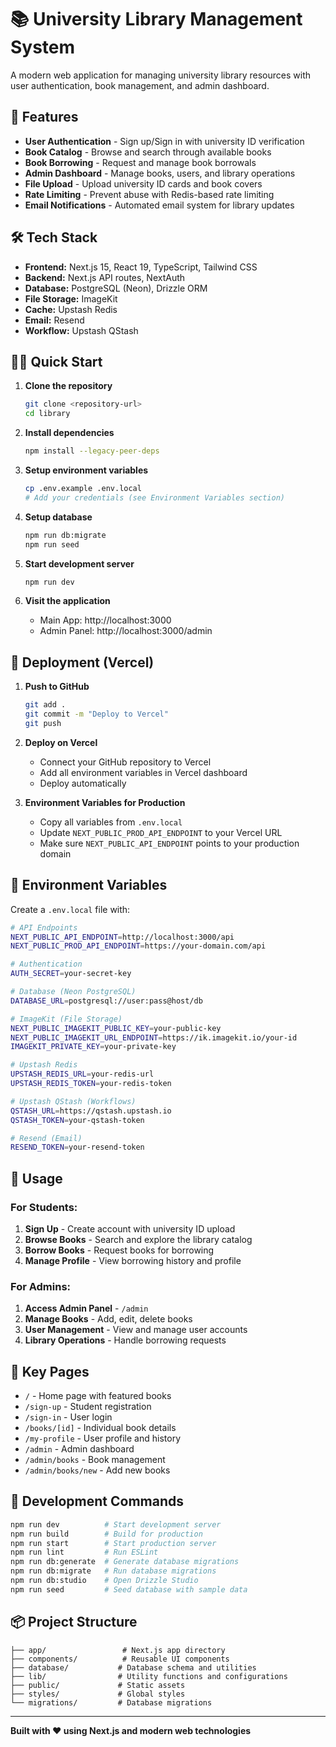 # 📚 University Library Management System

A modern web application for managing university library resources with user authentication, book management, and admin dashboard.

## 🚀 Features

- **User Authentication** - Sign up/Sign in with university ID verification
- **Book Catalog** - Browse and search through available books
- **Book Borrowing** - Request and manage book borrowals
- **Admin Dashboard** - Manage books, users, and library operations
- **File Upload** - Upload university ID cards and book covers
- **Rate Limiting** - Prevent abuse with Redis-based rate limiting
- **Email Notifications** - Automated email system for library updates

## 🛠️ Tech Stack

- **Frontend:** Next.js 15, React 19, TypeScript, Tailwind CSS
- **Backend:** Next.js API routes, NextAuth
- **Database:** PostgreSQL (Neon), Drizzle ORM
- **File Storage:** ImageKit
- **Cache:** Upstash Redis
- **Email:** Resend
- **Workflow:** Upstash QStash

## 🏃‍♂️ Quick Start

1. **Clone the repository**
   ```bash
   git clone <repository-url>
   cd library
   ```

2. **Install dependencies**
   ```bash
   npm install --legacy-peer-deps
   ```

3. **Setup environment variables**
   ```bash
   cp .env.example .env.local
   # Add your credentials (see Environment Variables section)
   ```

4. **Setup database**
   ```bash
   npm run db:migrate
   npm run seed
   ```

5. **Start development server**
   ```bash
   npm run dev
   ```

6. **Visit the application**
   - Main App: http://localhost:3000
   - Admin Panel: http://localhost:3000/admin

## 🚀 Deployment (Vercel)

1. **Push to GitHub**
   ```bash
   git add .
   git commit -m "Deploy to Vercel"
   git push
   ```

2. **Deploy on Vercel**
   - Connect your GitHub repository to Vercel
   - Add all environment variables in Vercel dashboard
   - Deploy automatically

3. **Environment Variables for Production**
   - Copy all variables from `.env.local`
   - Update `NEXT_PUBLIC_PROD_API_ENDPOINT` to your Vercel URL
   - Make sure `NEXT_PUBLIC_API_ENDPOINT` points to your production domain

## 🔑 Environment Variables

Create a `.env.local` file with:

```bash
# API Endpoints
NEXT_PUBLIC_API_ENDPOINT=http://localhost:3000/api
NEXT_PUBLIC_PROD_API_ENDPOINT=https://your-domain.com/api

# Authentication
AUTH_SECRET=your-secret-key

# Database (Neon PostgreSQL)
DATABASE_URL=postgresql://user:pass@host/db

# ImageKit (File Storage)
NEXT_PUBLIC_IMAGEKIT_PUBLIC_KEY=your-public-key
NEXT_PUBLIC_IMAGEKIT_URL_ENDPOINT=https://ik.imagekit.io/your-id
IMAGEKIT_PRIVATE_KEY=your-private-key

# Upstash Redis
UPSTASH_REDIS_URL=your-redis-url
UPSTASH_REDIS_TOKEN=your-redis-token

# Upstash QStash (Workflows)
QSTASH_URL=https://qstash.upstash.io
QSTASH_TOKEN=your-qstash-token

# Resend (Email)
RESEND_TOKEN=your-resend-token
```

## 📱 Usage

### For Students:
1. **Sign Up** - Create account with university ID upload
2. **Browse Books** - Search and explore the library catalog
3. **Borrow Books** - Request books for borrowing
4. **Manage Profile** - View borrowing history and profile

### For Admins:
1. **Access Admin Panel** - `/admin`
2. **Manage Books** - Add, edit, delete books
3. **User Management** - View and manage user accounts
4. **Library Operations** - Handle borrowing requests

## 🎯 Key Pages

- `/` - Home page with featured books
- `/sign-up` - Student registration
- `/sign-in` - User login
- `/books/[id]` - Individual book details
- `/my-profile` - User profile and history
- `/admin` - Admin dashboard
- `/admin/books` - Book management
- `/admin/books/new` - Add new books

## 🔧 Development Commands

```bash
npm run dev          # Start development server
npm run build        # Build for production
npm run start        # Start production server
npm run lint         # Run ESLint
npm run db:generate  # Generate database migrations
npm run db:migrate   # Run database migrations
npm run db:studio    # Open Drizzle Studio
npm run seed         # Seed database with sample data
```

## 📦 Project Structure

```
├── app/                 # Next.js app directory
├── components/          # Reusable UI components
├── database/           # Database schema and utilities
├── lib/                # Utility functions and configurations
├── public/             # Static assets
├── styles/             # Global styles
└── migrations/         # Database migrations
```

---

**Built with ❤️ using Next.js and modern web technologies**
